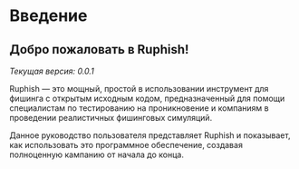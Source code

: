 # Введение

## Добро пожаловать в Ruphish!

_Текущая версия: 0.0.1_

Ruphish — это мощный, простой в использовании инструмент для фишинга с открытым исходным кодом, предназначенный для помощи специалистам по тестированию на проникновение и компаниям в проведении реалистичных фишинговых симуляций.

Данное руководство пользователя представляет Ruphish и показывает, как использовать это программное обеспечение, создавая полноценную кампанию от начала до конца.

